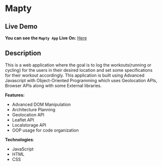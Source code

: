 # Mapty

## Live Demo
**You can see the `Mapty App` Live On:** [Here](https://barak-kuzi.github.io/Mapty/)

## Description
This is a web application where the goal is to log the workouts(running or cycling) for the users in their desired location and set some specifications for their workout accordingly. This application is built using Advanced Javascript with Object-Oriented Programming which uses Geolocation APIs, Browser APIs along with some External libraries.

**Features:**
- Advanced DOM Manipulation
- Architecture Planning
- Geolocation API
- Leaflet API
- Localstorage API
- OOP usage for code organization

**Technologies**:
- JavaScript
- HTML
- CSS
